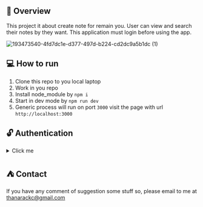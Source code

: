 ## 📢 Overview
This project it about create note for remain you. User can view and search their notes by they want. This application must login before using the app.

![193473540-4fd7dc1e-d377-497d-b224-cd2dc9a5b1dc (1)](https://user-images.githubusercontent.com/10512885/193473729-a767a45f-cfbf-4847-9f99-134c979cca2e.png)



## 💻 How to run
1. Clone this repo to you local laptop
2. Work in you repo
3. Install node_module by `npm i`
4. Start in dev mode by `npm run dev`
5. Generic process will run on port `3000` visit the page with url `http://localhost:3000`


## 🔓 Authentication
<details>
  <summary>Click me</summary>
  
```
username: admin
password: admin
```
</details>



## ⛺ Contact 
If you have any comment of suggestion some stuff so, please email to me at thanarackc@gmail.com 
